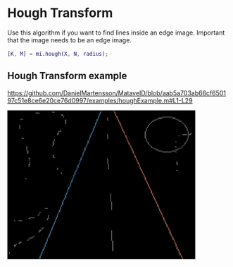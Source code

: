 # Hough Transform
Use this algorithm if you want to find lines inside an edge image. Important that the image needs to be an edge image. 

```matlab
[K, M] = mi.hough(X, N, radius);
```

## Hough Transform example

https://github.com/DanielMartensson/MataveID/blob/aab5a703ab66cf650197c51e8ce6e20ce76d0997/examples/houghExample.m#L1-L29

![Hough Result](../pictures/Hough_Result.png)
